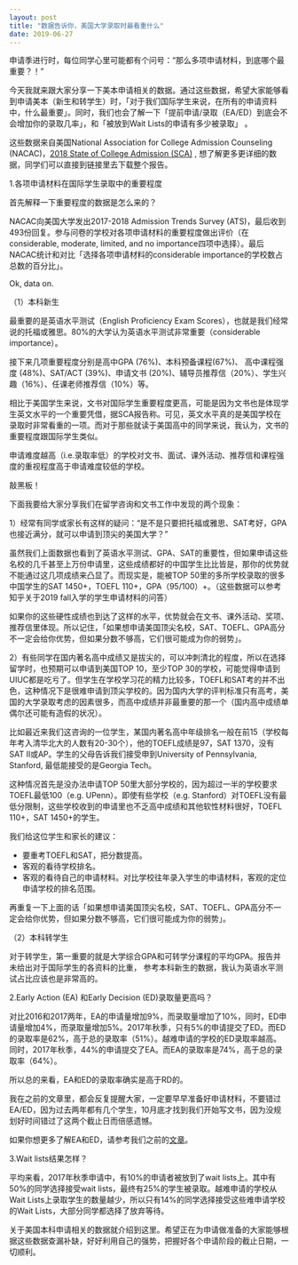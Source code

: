 ```yaml
---
layout: post
title: "数据告诉你，美国大学录取时最看重什么"
date: 2019-06-27
---
```


申请季进行时，每位同学心里可能都有个问号：“那么多项申请材料，到底哪个最重要？！”

今天我就来跟大家分享一下美本申请相关的数据。通过这些数据，希望大家能够看到申请美本（新生和转学生）时，「对于我们国际学生来说，在所有的申请资料中，什么最重要」。同时，我们也会了解一下「提前申请/录取（EA/ED）到底会不会增加你的录取几率」，和「被放到Wait Lists的申请有多少被录取」 。

这些数据来自美国National Association for College Admission Counseling (NACAC)，[2018 State of College Admission (SCA)](https://www.nacacnet.org/globalassets/documents/publications/research/2018_soca/soca18.pdf) , 想了解更多更详细的数据，同学们可以直接到链接里去下载整个报告。

1.各项申请材料在国际学生录取中的重要程度

首先解释一下重要程度的数据是怎么来的？

NACAC向美国大学发出2017-2018 Admission Trends Survey (ATS)，最后收到493份回复。参与问卷的学校对各项申请材料的重要程度做出评价（在considerable, moderate, limited, and no importance四项中选择）。最后NACAC统计和对比「选择各项申请材料的considerable importance的学校数占总数的百分比」。

Ok, data on.

（1）本科新生

最重要的是英语水平测试（English Proficiency Exam Scores），也就是我们经常说的托福或雅思。80%的大学认为英语水平测试非常重要（considerable importance）。

接下来几项重要程度分别是高中GPA (76%)、本科预备课程(67%)、 高中课程强度 (48%)、SAT/ACT (39%)、申请文书 (20%)、辅导员推荐信（20%）、学生兴趣（16%）、任课老师推荐信（10%）等。

相比于美国学生来说，文书对国际学生重要程度更高，可能是因为文书也是体现学生英文水平的一个重要凭借，据SCA报告称。可见，英文水平真的是美国学校在录取时非常看重的一项。而对于那些就读于美国高中的同学来说，我认为，文书的重要程度跟国际学生类似。

申请难度越高（i.e.录取率低）的学校对文书、面试、课外活动、推荐信和课程强度的重视程度高于申请难度较低的学校。

敲黑板！

下面我要给大家分享我们在留学咨询和文书工作中发现的两个现象：

1）经常有同学或家长有这样的疑问：“是不是只要把托福或雅思、SAT考好，GPA也接近满分，就可以申请到顶尖的美国大学？”

虽然我们上面数据也看到了英语水平测试、GPA、SAT的重要性，但如果申请这些名校的几千甚至上万份申请里，这些成绩都好的中国学生比比皆是，那你的优势就不能通过这几项成绩来凸显了。而现实是，能被TOP 50里的多所学校录取的很多中国学生的SAT 1450+，TOEFL 110+，GPA（95/100）+。（这些数据可以参考知乎关于2019 fall入学的学生申请材料的问答）

如果你的这些硬性成绩也到达了这样的水平，优势就会在文书、课外活动、奖项、推荐信里体现。所以记住，「如果想申请美国顶尖名校，SAT、TOEFL、GPA高分不一定会给你优势，但如果分数不够高，它们很可能成为你的弱势」。

2）有些同学在国内著名高中成绩又是拔尖的，可以冲刺清北的程度，所以在选择留学时，也预期可以申请到美国TOP 10，至少TOP 30的学校，可能觉得申请到UIUC都是吃亏了。但学生在学校学习花的精力比较多，TOEFL和SAT考的并不出色，这种情况下是很难申请到顶尖学校的。因为国内大学的评判标准只有高考，美国的大学录取考虑的因素很多，而高中成绩并非最重要的那一个（国内高中成绩单偶尔还可能有造假的状况）。

比如最近来我们这咨询的一位学生，某国内著名高中年级排名一般在前15（学校每年考入清华北大的人数有20-30个），他的TOEFL成绩是97，SAT 1370，没有SAT II或AP。学生的父母告诉我们接受申到University of Pennsylvania, Stanford, 最低能接受的是Georgia Tech。

这种情况首先是没办法申请TOP 50里大部分学校的，因为超过一半的学校要求TOEFL最低100（e.g. UPenn）。即使有些学校（e.g. Stanford）对TOEFL没有最低分限制，这些学校收到的申请里也不乏高中成绩和其他软性材料很好，TOEFL 110+，SAT 1450+的学生。

我们给这位学生和家长的建议：

* 要重考TOEFL和SAT，把分数提高。
* 客观的看待学校排名。
* 客观的看待自己的申请材料。对比学校往年录入学生的申请材料，客观的定位申请学校的排名范围。

再重复一下上面的话「如果想申请美国顶尖名校，SAT、TOEFL、GPA高分不一定会给你优势，但如果分数不够高，它们很可能成为你的弱势」。

（2）本科转学生

对于转学生，第一重要的就是大学综合GPA和可转学分课程的平均GPA。报告并未给出对于国际学生的各资料的比重， 参考本科新生的数据，我认为英语水平测试占比应该也是非常高的。

2.Early Action (EA) 和Early Decision (ED)录取量更高吗？

对比2016和2017两年，EA的申请量增加9%，而录取量增加了10%，同时，ED申请量增加4%，而录取量增加5%。2017年秋季，只有5%的申请提交了ED。而ED的录取率是62%，高于总的录取率（51%）。越难申请的学校的ED录取率越高。同时，2017年秋季，44%的申请提交了EA。而EA的录取率是74%，高于总的录取率（64%）。

所以总的来看，EA和ED的录取率确实是高于RD的。

我在之前的文章里，都会反复提醒大家，一定要早早准备好申请材料，不要错过EA/ED，因为过去两年都有几个学生，10月底才找到我们开始写文书，因为没规划好时间错过了这两个截止日而倍感遗憾。

如果你想更多了解EA和ED，请参考我们之前的[文章](http://www.tessay.org/blog/2018/10/19/earlyadmission)。

3.Wait lists结果怎样？

平均来看，2017年秋季申请中，有10%的申请者被放到了wait lists上。其中有50%的同学选择接受wait lists，最终有25%的学生被录取。越难申请的学校从Wait Lists上录取学生的数量越少，所以只有14%的同学选择接受这些难申请学校的Wait Lists，大部分同学都选择了放弃等待。

关于美国本科申请相关的数据就介绍到这里。希望正在为申请做准备的大家能够根据这些数据查漏补缺，好好利用自己的强势，把握好各个申请阶段的截止日期，一切顺利。
